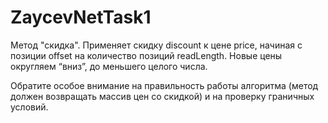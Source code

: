 # ZaycevNetTask1
Метод "скидка". Применяет скидку discount к цене price, начиная с позиции offset
на количество позиций readLength. Новые цены округляем “вниз”,
до меньшего целого числа.

Обратите особое внимание на правильность работы алгоритма (метод должен возвращать массив цен со скидкой) и на проверку граничных условий.
